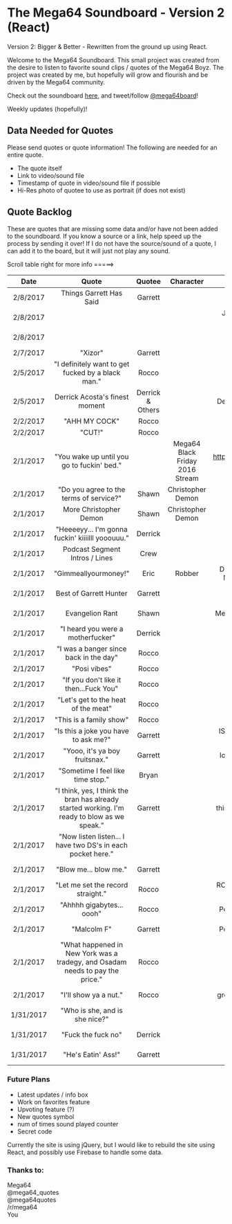 # The Mega64 Soundboard - Version 2 (React)

Version 2: Bigger & Better - Rewritten from the ground up using React. 

Welcome to the Mega64 Soundboard. This small project was created from the desire to listen to favorite sound clips / quotes of the Mega64 Boyz. The project was created by me, but hopefully will grow and flourish and be driven by the Mega64 community.

Check out the soundboard [here](http://mega64soundboard.com/), and tweet/follow [@mega64board](https://twitter.com/mega64board)!

Weekly updates (hopefully)!

## Data Needed for Quotes
Please send quotes or quote information! The following are needed for an entire quote.

* The quote itself
* Link to video/sound file
* Timestamp of quote in video/sound file if possible
* Hi-Res photo of quotee to use as portrait (if does not exist)





## Quote Backlog

These are quotes that are missing some data and/or have not been added to the soundboard. If you know a source or a link, help speed up the process by sending it over! If I do not have the source/sound of a quote, I can add it to the board, but it will just not play any sound.

Scroll table right for more info =====>

| Date | Quote | Quotee | Character | Source | Link | Submitted by: | Added? |
|:----:|:-----:|:------:|:---------:|:------:|:----:|:-------------:|:------:|
|2/8/2017|Things Garrett Has Said|Garrett|||???|@TroutAmbush||
|2/8/2017||||JEHUTY DAY (FEATURING A SICKO)|https://www.youtube.com/watch?v=LT_emU4WiIw|@TroutAmbush||
|2/8/2017||||CAPTAIN QUIZNO'S|https://www.youtube.com/watch?v=ez2-nDLgWa4|@TroutAmbush||
|2/7/2017|"Xizor"|Garrett||Podcast 414 - 1:13:10||codyb_14||
|2/5/2017|"I definitely want to get fucked by a black man."|Rocco||???|https://soundcloud.com/jrod365/rocco-iso-fixed|@everrrrlong|✅️ 2/12/2017|
|2/5/2017|Derrick Acosta's finest moment|Derrick & Others||Derrick Acosta's finest moment|https://www.youtube.com/watch?v=2GRGGcXVw7c|@DoubleDiggur||
|2/2/2017|"AHH MY COCK"|Rocco|||???|/u/Keaton223|no sound|
|2/2/2017|"CUT!"|Rocco|||???|/u/cyber_goblin|no sound|
|2/1/2017|"You wake up until you go to fuckin' bed."||Mega64 Black Friday 2016 Stream|https://www.youtube.com/watch?v=Gw_UmXoDrSo||@x3isofficial||
|2/1/2017|"Do you agree to the terms of service?"|Shawn|Christopher Demon|Sytefreek etc.||@rithanvios|no sound|
|2/1/2017|More Christopher Demon|Shawn|Christopher Demon|Sytefreek etc.||@odamnwolf||
|2/1/2017|"Heeeeyy... I'm gonna fuckin' kiiiilll yooouuu."|Derrick||Joker Voice||/u/transfixedonwhy|no sound|
|2/1/2017|Podcast Segment Intros / Lines|Crew||???||/u/transfixedonwhy||
|2/1/2017|"Gimmeallyourmoney!"|Eric|Robber|DRAGONBALL Z LIVE ACTION MOVIE TRAILER (OFFICIAL)|https://youtu.be/4Ojd5cNDekc?t=1m46s|/u/KingLouie501|✅️ 2/12/2017|
|2/1/2017|Best of Garrett Hunter|Garrett|||https://www.youtube.com/watch?v=hys0tg8uHyw|/u/RandyTortilla|In Progress|
|2/1/2017|Evangelion Rant|Shawn||Mega64 Podcast - Shawn RAGE|https://www.youtube.com/watch?v=UdY80YvH9C8|/u/RandyTortilla|✅️ 2/12/2017|
|2/1/2017|"I heard you were a motherfucker"|Derrick||???||/u/Bertrum|no sound|
|2/1/2017|"I was a banger since back in the day"|Rocco||???||/u/Bertrum|no sound|
|2/1/2017|"Posi vibes"|Rocco||???||/u/Bertrum|no sound|
|2/1/2017|"If you don't like it then...Fuck You"|Rocco||???||/u/Bertrum|no sound|
|2/1/2017|"Let's get to the heat of the meat"|Rocco||???||/u/Bertrum|no sound|
|2/1/2017|"This is a family show"|Rocco||???||/u/Bertrum|no sound|
|2/1/2017|"Is this a joke you have to ask me?"|Garrett||IS THIS A JOKE YOU HAVE TO ASK ME?|https://youtu.be/dKVxt8BhNDY?t=36|Chandler|✅️ 2/5/2017|
|2/1/2017|"Yooo, it's ya boy fruitsnax."|Garrett||look what I found in my house|https://www.youtube.com/watch?v=gKiDzxkwmZE|Chandler|✅️ 2/5/2017|
|2/1/2017|"Sometime I feel like time stop."|Bryan||Sometimes...|https://youtu.be/6BEmpOE8Al8?t=15|Chandler|✅️ 2/4/2017|
|2/1/2017|"I think, yes, I think the bran has already started working. I'm ready to blow as we speak."|Garrett||this is what you all thing of me 2|https://youtu.be/RNg0-QRP-Ow?list=LL6uJb6c2YtC91H8c-_8rvTg&t=153|Chandler|✅️ 2/4/2017|
|2/1/2017|"Now listen listen... I have two DS's in each pocket here."|||Podcast 271|Taken Down - Copyright|Chandler|no sound|
|2/1/2017|"Blow me... blow me."|Garrett||Podcast 73|https://youtu.be/0qd05FVqjco?t=1|Chandler|✅️ 2/4/2017|
|2/1/2017|"Let me set the record straight."|Rocco||ROCCO TALKS ABOUT RECENT MEGA64 CONTROVERSY|https://www.youtube.com/watch?v=uJZrmEFzD9U|Chandler|✅️ 2/4/2017|
|2/1/2017|"Ahhhh gigabytes... oooh"|Rocco||Podcast 374 CyberCast 2015|https://youtu.be/XKGQz6sRIQk?t=11|Chandler|✅️ 2/4/2017|
|2/1/2017|"Malcolm F"|Garrett| |Podcast 374 CyberCast 2015|https://youtu.be/wLw8On1DhEI?t=39|Chandler|✅️ 2/4/2017|
|2/1/2017|"What happened in New York was a tradegy, and Osadam needs to pay the price." |Rocco| |Podcast 230|https://www.youtube.com/watch?v=jzeD1ch5Oeg|Chandler|✅️ 2/4/2017|
|2/1/2017|"I'll show ya a nut."|Rocco| |great meals with derrick acosta|https://youtu.be/Yg7i3Kq3fII?t=17|Chandler|✅️ 2/4/2017|
|1/31/2017|"Who is she, and is she nice?"|||???||Ignacio||
|1/31/2017|"Fuck the fuck no"|Derrick||Mega64: A3|https://www.youtube.com/watch?v=RbVlpDdqI90&t=42|Dr. Ryan|✅️ 2/5/2017|
|1/31/2017|"He's Eatin' Ass!"|Garrett||Podcast 348|https://www.youtube.com/watch?v=YxnIDWyLnTk&t=2m8s|Dr. Ryan|✅️ 2/5/2017|

### Future Plans

* Latest updates / info box
* Work on favorites feature
* Upvoting feature (?)
* New quotes symbol
* num of times sound played counter
* Secret code

Currently the site is using jQuery, but I would like to rebuild the site using React, and possibly use Firebase to handle some data.

### Thanks to:
Mega64<br>
@mega64_quotes<br>
@mega64quotes<br>
/r/mega64<br>
You
